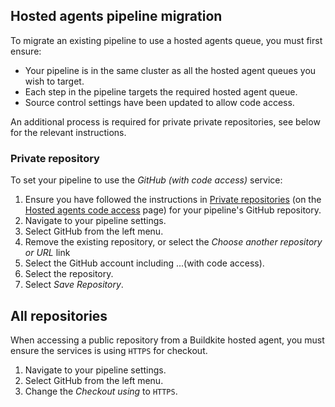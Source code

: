 ## Hosted agents pipeline migration

To migrate an existing pipeline to use a hosted agents queue, you must first ensure:

- Your pipeline is in the same cluster as all the hosted agent queues you wish to target.
- Each step in the pipeline targets the required hosted agent queue.
- Source control settings have been updated to allow code access.

An additional process is required for private private repositories, see below for the relevant instructions.

### Private repository

To set your pipeline to use the _GitHub (with code access)_ service:

1. Ensure you have followed the instructions in [Private repositories](/docs/pipelines/hosted-agents/code-access#hosted-agents-code-access-private-repositories) (on the [Hosted agents code access](/docs/pipelines/hosted-agents/code-access) page) for your pipeline's GitHub repository.
1. Navigate to your pipeline settings.
1. Select GitHub from the left menu.  
1. Remove the existing repository, or select the _Choose another repository or URL_ link
1. Select the GitHub account including ...(with code access).
1. Select the repository.
1. Select _Save Repository_.

## All repositories

When accessing a public repository from a Buildkite hosted agent, you must ensure the services is using `HTTPS` for checkout.

1. Navigate to your pipeline settings.
1. Select GitHub from the left menu.  
1. Change the _Checkout using_ to `HTTPS`.
